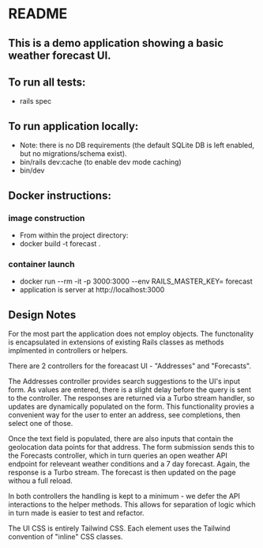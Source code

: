 # README

## This is a demo application showing a basic weather forecast UI. 

## To run all tests:
 - rails spec

## To run application locally:
  - Note: there is no DB requirements (the default SQLite DB is left enabled, but no migrations/schema exist).
  - bin/rails dev:cache (to enable dev mode caching)
  - bin/dev

## Docker instructions:
### image construction
   - From within the project directory:
   - docker build -t forecast .

### container launch
   - docker run --rm -it -p 3000:3000 --env RAILS_MASTER_KEY=<master key content here> forecast
   - application is server at http://localhost:3000


## Design Notes

For the most part the application does not employ objects. The functonality is encapsulated in extensions of existing Rails classes as methods implmented in controllers or helpers.

There are 2 controllers for the foreacast UI - "Addresses" and "Forecasts". 

The Addresses controller provides search suggestions to the UI's input form. As values are entered, there is a slight delay before the query is sent to the controller. The responses are returned via a Turbo stream handler, so updates are dynamically populated on the form. This functionality provies a convenient way for the user to enter an address, see completions, then select one of those.

Once the text field is populated, there are also inputs that contain the geolocation data points for that address. The form submission sends this to the Forecasts controller, which in turn queries an open weather API endpoint for releveant weather conditions and a 7 day forecast. Again, the response is a Turbo stream. The forecast is then updated on the page withou a full reload.

In both controllers the handling is kept to a minimum - we defer the API interactions to the helper methods. This allows for separation of logic which in turn made is easier to test and refactor.

The UI CSS is entirely Tailwind CSS. Each element uses the Tailwind convention of "inline" CSS classes.




